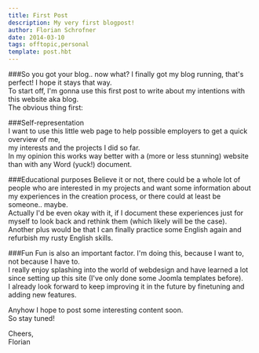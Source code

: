 ```yaml
---
title: First Post
description: My very first blogpost!
author: Florian Schrofner
date: 2014-03-10 
tags: offtopic,personal
template: post.hbt
---
```


###So you got your blog.. now what?
I finally got my blog running, that's perfect! I hope it stays that way.  
To start off, I'm gonna use this first post to write about my intentions with this website aka blog.  
The obvious thing first: 

###Self-representation  
I want to use this little web page to help possible employers to get a quick overview of me,  
my interests and the  projects I did so far.  
In my opinion this works way better with a (more or less stunning) website than with any Word (yuck!) document.

###Educational purposes
Believe it or not, there could be a whole lot of people who are interested in my projects and want some information about my experiences in the creation process, or there could at least be someone.. maybe.  
Actually I'd be even okay with it, if I document these experiences just for myself to look back and rethink them (which likely will be the case).  
Another plus would be that I can finally practice some English again and refurbish my rusty English skills.

###Fun
Fun is also an important factor. I'm doing this, because I want to, not because I have to.  
I really enjoy splashing into the world of webdesign and have learned a lot since setting up this site (I've only done some Joomla templates before).  
I already look forward to keep improving it in the future by finetuning and adding new features.  

Anyhow I hope to post some interesting content soon.  
So stay tuned!

Cheers,  
Florian

